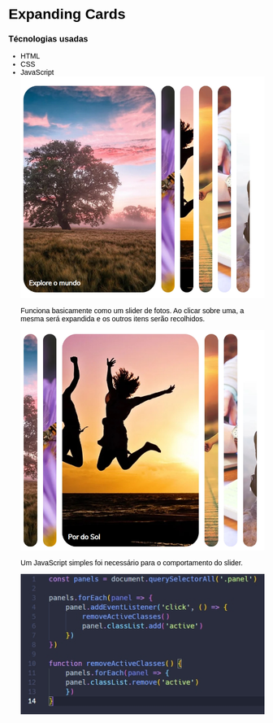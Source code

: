 
<style>
    * {
        font-family: Arial, Helvetica, sans-serif;
        color: black;
    }
</style>

<h1>Expanding Cards</h1>
<h3>Técnologias usadas</h3>
<ul>
<li>HTML</li>
<li>CSS</li>
<li>JavaScript</li>
<img src="./img/01.jpg" width="800px">

<p>
    Funciona basicamente como um slider de fotos. Ao clicar sobre uma, a mesma será expandida e os outros itens serão recolhidos.
</p>

<img src="./img/02.jpg" width="800px">

<p>Um JavaScript simples foi necessário para o comportamento do slider.</p>

<img src="./img/03.jpg">